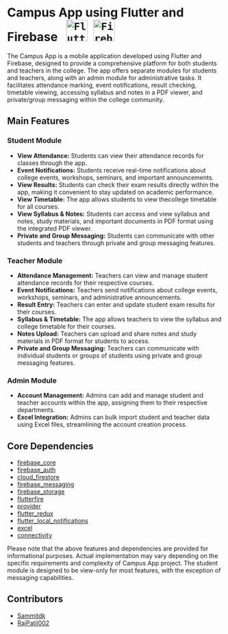 # Campus App using Flutter and Firebase &nbsp;&nbsp;<code><img width="50" src="https://user-images.githubusercontent.com/25181517/186150365-da1eccce-6201-487c-8649-45e9e99435fd.png" alt="Flutter" title="Flutter"/></code>&nbsp;&nbsp;<code><img width="50" src="https://user-images.githubusercontent.com/25181517/189716855-2c69ca7a-5149-4647-936d-780610911353.png" alt="Firebase" title="Firebase"/></code>

The Campus App is a mobile application developed using Flutter and Firebase, designed to provide a comprehensive platform for both students and teachers in the college. The app offers separate modules for students and teachers, along with an admin module for administrative tasks. It facilitates attendance marking, event notifications, result checking, timetable viewing, accessing syllabus and notes in a PDF viewer, and private/group messaging within the college community.

## Main Features

### Student Module
- **View Attendance:** Students can view their attendance records for classes through the app.
- **Event Notifications:** Students receive real-time notifications about college events, workshops, seminars, and important announcements.
- **View Results:** Students can check their exam results directly within the app, making it convenient to stay updated on academic performance.
- **View Timetable:** The app allows students to view thecollege timetable for all courses.
- **View Syllabus & Notes:** Students can access and view syllabus and  notes, study materials, and important documents in PDF format using the integrated PDF viewer.
- **Private and Group Messaging:** Students can communicate with other students and teachers through private and group messaging features.

### Teacher Module
- **Attendance Management:** Teachers can view and manage student attendance records for their respective courses.
- **Event Notifications:** Teachers send notifications about college events, workshops, seminars, and administrative announcements.
- **Result Entry:** Teachers can enter and update student exam results for their courses.
- **Syllabus & Timetable:** The app allows teachers to view the syllabus and college timetable for their courses.
- **Notes Upload:** Teachers can upload and share notes and study materials in PDF format for students to access.
- **Private and Group Messaging:** Teachers can communicate with individual students or groups of students using private and group messaging features.

### Admin Module
- **Account Management:** Admins can add and manage student and teacher accounts within the app, assigning them to their respective departments.
- **Excel Integration:** Admins can bulk import student and teacher data using Excel files, streamlining the account creation process.

## Core Dependencies

- [firebase_core](https://pub.dev/packages/firebase_core)
- [firebase_auth](https://pub.dev/packages/firebase_auth)
- [cloud_firestore](https://pub.dev/packages/cloud_firestore)
- [firebase_messaging](https://pub.dev/packages/firebase_messaging)
- [firebase_storage](https://pub.dev/packages/firebase_storage)
- [flutterfire](https://pub.dev/packages/flutterfire)
- [provider](https://pub.dev/packages/provider)
- [flutter_redux](https://pub.dev/packages/flutter_redux)
- [flutter_local_notifications](https://pub.dev/packages/flutter_local_notifications)
- [excel](https://pub.dev/packages/excel)
- [connectivity](https://pub.dev/packages/connectivity)



Please note that the above features and dependencies are provided for informational purposes. Actual implementation may vary depending on the specific requirements and complexity of Campus App project. The student module is designed to be view-only for most features, with the exception of messaging capabilities.

 ## Contributors

  - [Sammitdk](https://github.com/Sammitdk)
  - [RajPatil002](https://github.com/RajPatil002)
 
